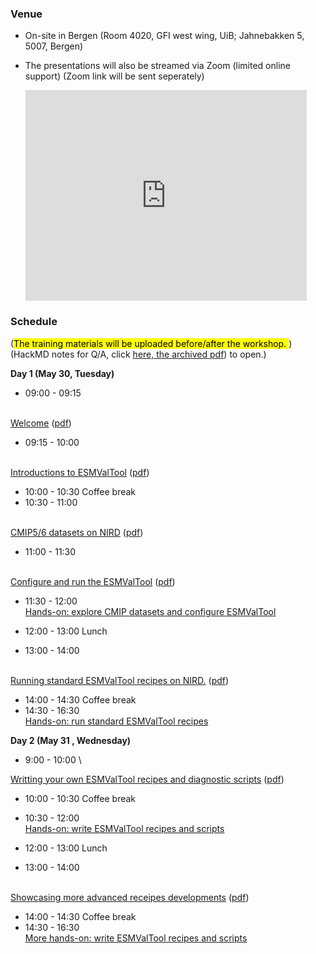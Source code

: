 
### **Venue**
* On-site in Bergen (Room 4020, GFI west wing, UiB; Jahnebakken 5, 5007, Bergen)
* The presentations will also be streamed via Zoom (limited online support)
(Zoom link will be sent seperately)

    <iframe src="https://www.google.com/maps/embed?pb=!1m18!1m12!1m3!1d492.93772992658785!2d5.331576869871067!3d60.38327441899686!2m3!1f0!2f0!3f0!3m2!1i1024!2i768!4f13.1!3m3!1m2!1s0x463cfeacc81d0b1b%3A0x9fd66cc8bc5e16d5!2sJahnebakken%205%2C%205007%20Bergen!5e0!3m2!1sen!2sno!4v1682339630567!5m2!1sen!2sno" width="450" height="337" style="border:0;" allowfullscreen="" loading="lazy" referrerpolicy="no-referrer-when-downgrade"></iframe>

### **Schedule**
(<mark>The training materials will be uploaded before/after the workshop. </mark>)
(HackMD notes for Q/A, click [here, the archived pdf]({{site.baseurl}}/files/misc/hackmd.pdf)) to open.)

**Day 1 (May 30, Tuesday)**
- 09:00 - 09:15
<!--
  (_xxx, xx_) \
-->
  \
  [Welcome]({{site.baseurl}}/files/html/00-welcome.html) ([pdf]({{site.baseurl}}/files/pdf/00-welcome.pdf))
- 09:15 - 10:00
<!--
  (_xxx, xx_) \
-->
  \
  [Introductions to ESMValTool](https://docs.google.com/presentation/d/1I3x46FBkduWO81GWJXKFqInxVA8NZdd2F2StAt6hTiI/edit?usp=sharing) ([pdf]({{site.baseurl}}/files/ppt/01-intro.pdf))
- 10:00 - 10:30
  Coffee break  
- 10:30 - 11:00
<!--
  (_xxx, xx_) \
-->
  \
  [CMIP5/6 datasets on NIRD]({{site.baseurl}}/files/html/02-cmip-data.html) ([pdf]({{site.baseurl}}/files/pdf/02-cmip-data.pdf))
- 11:00 - 11:30
<!--
  (_xxx, xx_) \
-->
  \
  [Configure and run the ESMValTool](https://docs.google.com/presentation/d/17T0ACJkGSQZg7qGRmPL6u918fARqViWqc0KBq0zzCZQ/edit?usp=sharing) ([pdf]({{site.baseurl}}/files/ppt/03-esmvaltool.pdf))
- 11:30 - 12:00 \
  [Hands-on: explore CMIP datasets and configure ESMValTool](https://nordicesmhub.github.io/esmvaltool-handson/01-find-data-config-esmvaltool/)
- 12:00 - 13:00
  Lunch

- 13:00 - 14:00
<!--
  (_xxx, xx_) \
-->
  \
  [Running standard ESMValTool recipes on NIRD.](https://docs.google.com/presentation/d/1qTrkjKyAZr_FR80OLPcxLHdCG9o3H5UWch85c0J6JyU/edit?usp=sharing) ([pdf]({{site.baseurl}}/files/ppt/04-recipes.pdf))
- 14:00 - 14:30
  Coffee break  
- 14:30 - 16:30 \
  [Hands-on: run standard ESMValTool recipes](https://nordicesmhub.github.io/esmvaltool-handson/02-run-standard-recipes)

**Day 2 (May 31 , Wednesday)**
- 9:00 - 10:00 \
<!--
  (_xxx, xx_) \
-->
  [Writting your own ESMValTool recipes and diagnostic scripts]({{site.baseurl}}/files/html/05-write-recipe-script.html) ([pdf]({{site.baseurl}}/files/pdf/05-write-recipe-script.pdf))
- 10:00 - 10:30 Coffee break
- 10:30 - 12:00 \
  [Hands-on: write ESMValTool recipes and scripts](https://nordicesmhub.github.io/esmvaltool-handson/03-write-a-simple-recipes-scripts)
- 12:00 - 13:00
  Lunch

- 13:00 - 14:00
<!--
  (_xxx, xx_) \
-->
  \
  [Showcasing more advanced receipes developments]({{site.baseurl}}/files/html/06-advanced.html) ([pdf]({{site.baseurl}}/files/pdf/06-advanced.pdf))
- 14:00 - 14:30
  Coffee break  
- 14:30 - 16:30 \
  [More hands-on: write ESMValTool recipes and scripts](https://nordicesmhub.github.io/esmvaltool-handson/04-more-advanced-recipes-scripts)

